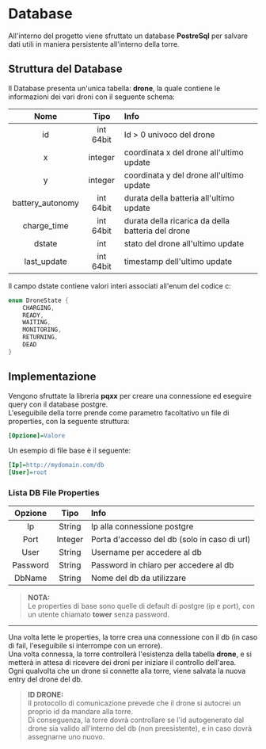 # Database
All'interno del progetto viene sfruttato un  database **PostreSql** per salvare dati utili in maniera persistente all'interno della torre.
## Struttura del Database
Il Database presenta un'unica tabella: **drone**, la quale contiene le informazioni dei vari droni con il seguente schema:

|Nome            |Tipo      |Info                                                |
|:--------------:|:--------:|:---------------------------------------------------|
|id              |int 64bit |Id > 0 univoco del drone                            |
|x               |integer   |coordinata x del drone all'ultimo update            |
|y               |integer   |coordinata y del drone all'ultimo update            |
|battery_autonomy|int 64bit |durata della batteria all'ultimo update             |
|charge_time     |int 64bit |durata della ricarica da della batteria del drone   |
|dstate          |int       |stato del drone all'ultimo update                   |
|last_update     |int 64bit |timestamp dell'ultimo update                        | 

Il campo dstate contiene valori interi associati all'enum del codice c:
```c++
enum DroneState {
    CHARGING,
    READY,
    WAITING,
    MONITORING,
    RETURNING,
    DEAD
}
```

## Implementazione
Vengono sfruttate la libreria **pqxx** per creare una connessione ed eseguire query con il database postgre.\
L'eseguibile della torre prende come parametro facoltativo un file di properties, con la seguente struttura:
```ini
[Opzione]=Valore
```
Un esempio di file base è il seguente:
```ini
[Ip]=http://mydomain.com/db
[User]=root
```
### Lista DB File Properties 
|Opzione |Tipo   |Info                                        |
|:------:|:-----:|:-------------------------------------------|
|Ip      |String |Ip alla connessione postgre                 |
|Port    |Integer|Porta d'accesso del db (solo in caso di url)|
|User    |String |Username per accedere al db                 |
|Password|String |Password in chiaro per accedere al db       |
|DbName  |String |Nome del db da utilizzare                   |

> **NOTA:**\
> Le properties di base sono quelle di default di postgre (ip e port), con un utente chiamato **tower** senza password.
___
Una volta lette le properties, la torre crea una connessione con il db (in caso di fail, l'eseguibile si interrompe con un errore).\
Una volta connessa, la torre controllerà l'esistenza della tabella **drone**, e si metterà in attesa di ricevere dei droni per iniziare il controllo dell'area.\
Ogni qualvolta che un drone si connette alla torre, viene salvata la nuova entry del drone del db.
> **ID DRONE:**\
> Il protocollo di comunicazione prevede che il drone si autocrei un proprio id da mandare alla torre.\
Di conseguenza, la torre dovrà controllare se l'id autogenerato dal drone sia valido all'interno del db (non preesistente), e in caso dovrà assegnarne uno nuovo.